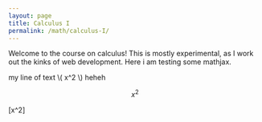 ```yaml
---
layout: page
title: Calculus I
permalink: /math/calculus-I/
---
```


Welcome to the course on calculus! This is mostly experimental, as I work out the kinks of web development. Here i am testing some mathjax.

<p> my line of text \( x^2 \) heheh </p>

$$x^2$$

\[x^2\]

